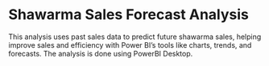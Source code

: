 # Shawarma Sales Forecast Analysis
 This analysis uses past sales data to predict future shawarma sales, helping improve sales and efficiency with Power BI’s tools like charts, trends, and forecasts.
 The analysis is done using PowerBI Desktop.
